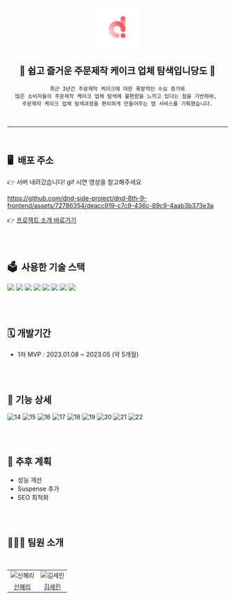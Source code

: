 

<div align="center">
<a href="https://dnd-dangdo.netlify.app/">
<img src="./public/icon-192x192.png" width="100px" alt="당도 로고"/>
</a>

<br />

## 🍰 쉽고 즐거운 주문제작 케이크 업체 탐색입니당도 🍰

```
최근 3년간 주문제작 케이크에 대한 폭발적인 수요 증가와
많은 소비자들이 주문제작 케이크 업체 탐색에 불편함을 느끼고 있다는 점을 기반하여, 
주문제작 케이크 업체 탐색과정을 편리하게 만들어주는 앱 서비스를 기획했습니다.

```
</div>

<br />

---

<br />

## 🖥 &nbsp;배포 주소

👉 서버 내려갔습니다! gif 시연 영상을 참고해주세요

https://github.com/dnd-side-project/dnd-8th-9-frontend/assets/72786354/deacc919-c7c9-436c-89c9-4aab3b373e3a

👉 [프로젝트 소개 바로가기](https://www.dnd.ac/project/55)

<br />
<br />


## 🗳 &nbsp;사용한 기술 스택

<img src="https://img.shields.io/badge/Next.js-000?style=for-the-badge&logo=Next.js&logoColor=white&border"> <img src="https://img.shields.io/badge/Typescript-3178C6?style=for-the-badge&logo=Typescript&logoColor=white"> 
<img src="https://img.shields.io/badge/Emotion-DB7093?style=for-the-badge&logo=styledcomponents&logoColor=white&border"> 
<img src="https://img.shields.io/badge/React_Query-FF4154?style=for-the-badge&logo=React-Query&logoColor=white&border">
<img src="https://img.shields.io/badge/Zustand-443E38?style=for-the-badge&logo=Zustand&logoColor=white&border"> 
<img src="https://img.shields.io/badge/MSW-FF8800?style=for-the-badge&logo=MSW&logoColor=white&border"> 
<img src="https://img.shields.io/badge/storybook-FF4785?style=for-the-badge&logo=storybook&logoColor=white&border"> 
<img src="https://img.shields.io/badge/pwa-560FC1?style=for-the-badge&logo=pwa&logoColor=white&border"> 

<br />
<br />

## 🗓️&nbsp;개발기간

- 1차 MVP : 2023.01.08 ~ 2023.05 (약 5개월)

<br />
<br />

## 👀&nbsp;기능 상세

![14](https://github.com/rachel490/rachel490/assets/72786354/d14d1e9f-e413-472f-a67f-245d07707c81)
![15](https://github.com/rachel490/rachel490/assets/72786354/e46c42ac-9035-45fc-81b3-f280a5b16435)
![16](https://github.com/rachel490/rachel490/assets/72786354/ef5bedff-3794-4014-905d-c781c2da93d1)
![17](https://github.com/rachel490/rachel490/assets/72786354/e106f460-1262-416e-bd80-093533c70f2e)
![18](https://github.com/rachel490/rachel490/assets/72786354/683f7a18-009c-4745-a7db-0a846b9af2b4)
![19](https://github.com/rachel490/rachel490/assets/72786354/a174aed4-ec91-41ce-84d1-d4a6f5319a80)
![20](https://github.com/rachel490/rachel490/assets/72786354/06ff2d2e-27dd-47f0-a851-9dfa99847f61)
![21](https://github.com/rachel490/rachel490/assets/72786354/46af13ef-cb22-421f-99ea-0a8f7b1823bd)
![22](https://github.com/rachel490/rachel490/assets/72786354/13ce989b-6030-426b-8041-626fbf96f83b)

<br />
<br />

## 🤔&nbsp;추후 계획

- 성능 개선
- Suspense 추가
- SEO 최적화

<br />
<br />

## 👩🏻‍💻&nbsp;팀원 소개

<div align="center">
<br />
<table>
  <tr>
    <td align="center">
      <img src="https://avatars.githubusercontent.com/rachel490" width="150px;"  alt="신혜리"/>
    </td>
    <td align="center">
      <img src="https://avatars.githubusercontent.com/Serin-Kim" width="150px;" alt="김세린"/>
    </td>
  </tr>
  <tr>    
    <td align="center">
      <a href="https://github.com/rachel490">
        <div>신혜리</div>
      </a>
    </td>
    <td align="center">
      <a href="https://github.com/Serin-Kim">
        <div>김세린</div>
      </a>
    </td>
  </tr>
</table>
<br />
</div>
